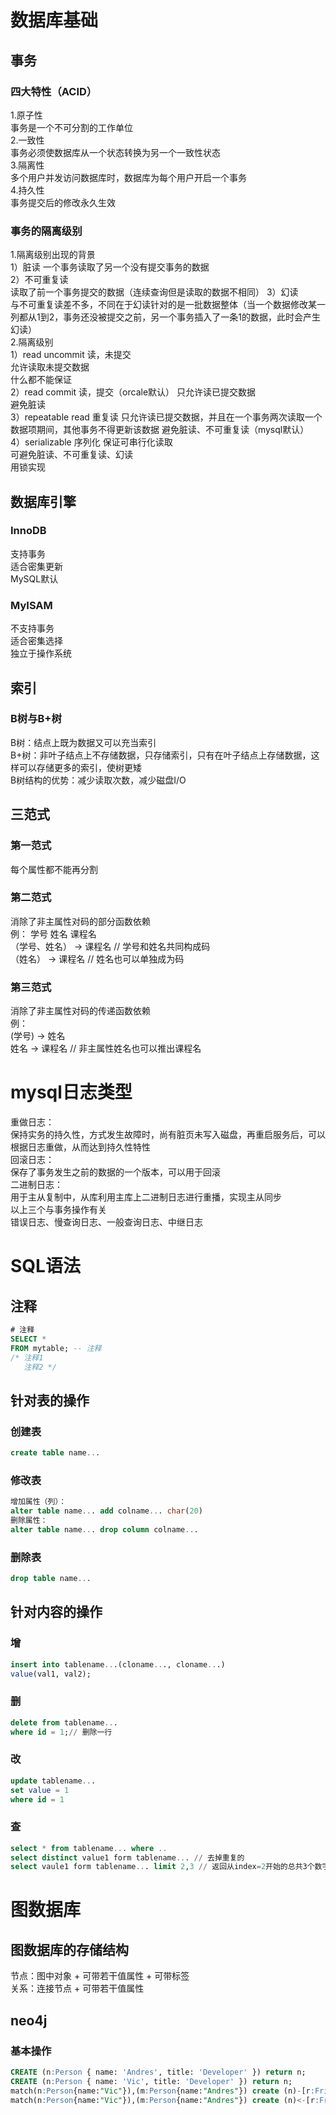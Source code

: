 # 数据库基础  
## 事务  
### 四大特性（ACID）  
1.原子性  
事务是一个不可分割的工作单位  
2.一致性  
事务必须使数据库从一个状态转换为另一个一致性状态  
3.隔离性  
多个用户并发访问数据库时，数据库为每个用户开启一个事务  
4.持久性  
事务提交后的修改永久生效  
### 事务的隔离级别
1.隔离级别出现的背景  
1）脏读
一个事务读取了另一个没有提交事务的数据  
2）不可重复读  
读取了前一个事务提交的数据（连续查询但是读取的数据不相同） 
3）幻读  
与不可重复读差不多，不同在于幻读针对的是一批数据整体（当一个数据修改某一列都从1到2，事务还没被提交之前，另一个事务插入了一条1的数据，此时会产生幻读）  
2.隔离级别  
1）read uncommit 读，未提交  
允许读取未提交数据  
什么都不能保证   
2）read commit 读，提交（orcale默认）
只允许读已提交数据  
避免脏读  
3）repeatable read 重复读
只允许读已提交数据，并且在一个事务两次读取一个数据项期间，其他事务不得更新该数据
避免脏读、不可重复读（mysql默认）  
4）serializable 序列化
保证可串行化读取  
可避免脏读、不可重复读、幻读  
用锁实现   

## 数据库引擎  
### InnoDB  
支持事务  
适合密集更新  
MySQL默认  
### MyISAM  
不支持事务  
适合密集选择  
独立于操作系统  

## 索引  
### B树与B+树  
B树：结点上既为数据又可以充当索引  
B+树：非叶子结点上不存储数据，只存储索引，只有在叶子结点上存储数据，这样可以存储更多的索引，使树更矮  
B树结构的优势：减少读取次数，减少磁盘I/O  

## 三范式  
### 第一范式  
每个属性都不能再分割  

### 第二范式  
消除了非主属性对码的部分函数依赖  
例： 学号 姓名 课程名    
（学号、姓名） -> 课程名 // 学号和姓名共同构成码  
（姓名） -> 课程名  // 姓名也可以单独成为码  
### 第三范式  
消除了非主属性对码的传递函数依赖  
例：  
(学号) -> 姓名  
姓名 -> 课程名  // 非主属性姓名也可以推出课程名  


# mysql日志类型
重做日志：  
保持实务的持久性，方式发生故障时，尚有脏页未写入磁盘，再重启服务后，可以根据日志重做，从而达到持久性特性  
回滚日志：  
保存了事务发生之前的数据的一个版本，可以用于回滚  
二进制日志：  
用于主从复制中，从库利用主库上二进制日志进行重播，实现主从同步  
以上三个与事务操作有关  
错误日志、慢查询日志、一般查询日志、中继日志  

# SQL语法
## 注释
```sql
# 注释
SELECT *
FROM mytable; -- 注释
/* 注释1
   注释2 */
```
## 针对表的操作
### 创建表   
```sql
create table name... 
```
### 修改表  
```sql
增加属性（列）：
alter table name... add colname... char(20) 
删除属性：
alter table name... drop column colname... 
```
### 删除表  
```sql
drop table name...
```
## 针对内容的操作
### 增
``` sql
insert into tablename...(cloname..., cloname...)
value(val1, val2);
```
### 删
```sql
delete from tablename... 
where id = 1;// 删除一行
```
### 改
```sql
update tablename... 
set value = 1
where id = 1
```
### 查
``` sql
select * from tablename... where ..
select distinct value1 form tablename... // 去掉重复的
select vaule1 form tablename... limit 2,3 // 返回从index=2开始的总共3个数字
```

# 图数据库
## 图数据库的存储结构
节点：图中对象 + 可带若干值属性 + 可带标签    
关系：连接节点 + 可带若干值属性  

## neo4j
### 基本操作
```sql
CREATE (n:Person { name: 'Andres', title: 'Developer' }) return n;
CREATE (n:Person { name: 'Vic', title: 'Developer' }) return n;
match(n:Person{name:"Vic"}),(m:Person{name:"Andres"}) create (n)-[r:Friend]->(m) return r;
match(n:Person{name:"Vic"}),(m:Person{name:"Andres"}) create (n)<-[r:Friend]-(m) return r;
```
